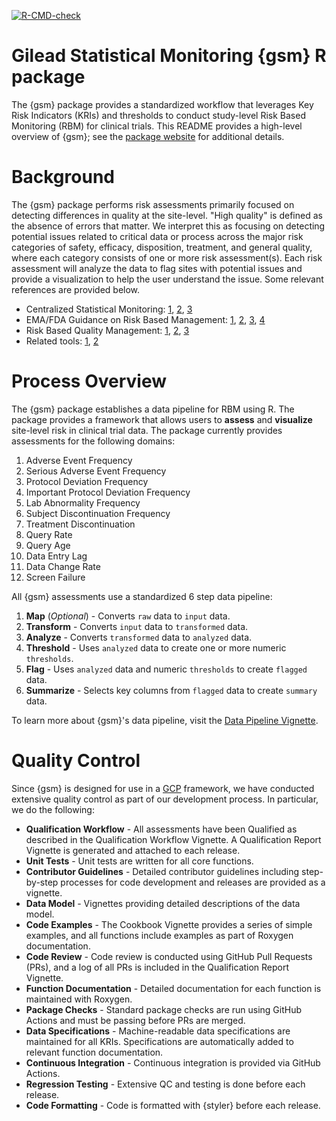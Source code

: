 <!-- badges: start -->

[![R-CMD-check](https://github.com/Gilead-BioStats/gsm/workflows/R-CMD-check-main/badge.svg)](https://github.com/Gilead-BioStats/gsm/actions) 

<!-- badges: end -->

# Gilead Statistical Monitoring {gsm} R package

The {gsm} package provides a standardized workflow that leverages Key Risk Indicators (KRIs) and thresholds to conduct study-level Risk Based Monitoring (RBM) for clinical trials. This README provides a high-level overview of {gsm}; see the [package website](silver-potato-cfe8c2fb.pages.github.io/) for additional details.

# Background 

The {gsm} package performs risk assessments primarily focused on detecting differences in quality at the site-level. "High quality" is defined as the absence of errors that matter. We interpret this as focusing on detecting potential issues related to critical data or process across the major risk categories of safety, efficacy, disposition, treatment, and general quality, where each category consists of one or more risk assessment(s). Each risk assessment will analyze the data to flag sites with potential issues and provide a visualization to help the user understand the issue. Some relevant references are provided below. 

- Centralized Statistical Monitoring: [1](https://documents.pub/reader/full/centralized-statistical-monitoring-to-detect-data-integrity-issues-statisticalcentralized), [2](https://www.ncbi.nlm.nih.gov/pmc/articles/PMC7308734/), [3](https://www.magiworld.org/Journal/2014/1411_Centralized.pdf)
- EMA/FDA Guidance on Risk Based Management: [1](https://www.fda.gov/media/121479/download), [2](https://www.fda.gov/media/116754/download), [3](https://www.fda.gov/media/129527/download), [4](https://www.ema.europa.eu/en/documents/scientific-guideline/reflection-paper-risk-based-quality-management-clinical-trials_en.pdf)
- Risk Based Quality Management: [1](https://www.acrohealth.org/wp-content/uploads/2019/10/CRO-Forum-RBQM-Oversight-Paper-FINAL-Oct-2019.pdf), [2](http://www.transceleratebiopharmainc.com/wp-content/uploads/2017/09/Risk-Based-Quality-Managment.pdf), [3](https://www.magiworld.org/Journal/2014/1411_Centralized.pdf)
- Related tools: [1](https://cluepoints.com/), [2](https://www.saama.com/case-study/rbm-success-story/)

# Process Overview

The {gsm} package establishes a data pipeline for RBM using R. The package provides a framework that allows users to **assess** and **visualize** site-level risk in clinical trial data. The package currently provides assessments for the following domains:

1.  Adverse Event Frequency
2.  Serious Adverse Event Frequency
3.  Protocol Deviation Frequency
4.  Important Protocol Deviation Frequency
5.  Lab Abnormality Frequency
6.  Subject Discontinuation Frequency
7.  Treatment Discontinuation
8.  Query Rate
9.  Query Age
10. Data Entry Lag
11. Data Change Rate
12. Screen Failure

All {gsm} assessments use a standardized 6 step data pipeline: 

1.  **Map** (*Optional*) - Converts `raw` data to `input` data.
2.  **Transform** - Converts `input` data to `transformed` data.
3.  **Analyze** - Converts `transformed` data to `analyzed` data.
4.  **Threshold** - Uses `analyzed` data to create one or more numeric `thresholds`.
5.  **Flag** - Uses `analyzed` data and numeric `thresholds` to create `flagged` data.
6.  **Summarize** - Selects key columns from `flagged` data to create `summary` data.

To learn more about {gsm}'s data pipeline, visit the [Data Pipeline Vignette](https://silver-potato-cfe8c2fb.pages.github.io/articles/DataPipeline.html).

# Quality Control

Since {gsm} is designed for use in a [GCP](https://en.wikipedia.org/wiki/Good_clinical_practice) framework, we have conducted extensive quality control as part of our development process. In particular, we do the following:  

- **Qualification Workflow** - All assessments have been Qualified as described in the Qualification Workflow Vignette. A Qualification Report Vignette is generated and attached to each release. 
- **Unit Tests** - Unit tests are written for all core functions.
- **Contributor Guidelines** - Detailed contributor guidelines including step-by-step processes for code development and releases are provided as a vignette.
- **Data Model** - Vignettes providing detailed descriptions of the data model.
- **Code Examples** - The Cookbook Vignette provides a series of simple examples, and all functions include examples as part of Roxygen documentation. 
- **Code Review** - Code review is conducted using GitHub Pull Requests (PRs), and a log of all PRs is included in the Qualification Report Vignette.
- **Function Documentation** - Detailed documentation for each function is maintained with Roxygen.
- **Package Checks** - Standard package checks are run using GitHub Actions and must be passing before PRs are merged.
- **Data Specifications** - Machine-readable data specifications are maintained for all KRIs. Specifications are automatically added to relevant function documentation.
- **Continuous Integration** - Continuous integration is provided via GitHub Actions. 
- **Regression Testing** - Extensive QC and testing is done before each release. 
- **Code Formatting** - Code is formatted with {styler} before each release. 
 
